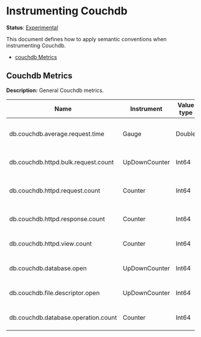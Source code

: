 # Instrumenting Couchdb

**Status**: [Experimental](../../../document-status.md)

This document defines how to apply semantic conventions when instrumenting Couchdb.

<!-- toc -->

- [couchdb Metrics](#couchdb-metrics)

<!-- tocstop -->

## Couchdb Metrics

**Description:** General Couchdb metrics.

| Name                                | Instrument    | Value type | Unit       | Unit ([UCUM](../README.md#instrument-units)) | Description                         | Attribute Key | Attribute Values |
|-------------------------------------| ------------- | ---------- | ---------- | -------------------------------------------- | ----------------------------------- | ------------- | ---------------- |
| db.couchdb.average.request.time     | Gauge         | Double     | average    | `{average}`  | The average duration of a served request. | | |
| db.couchdb.httpd.bulk.request.count | UpDownCounter | Int64      | count      | `{count}` |The number of bulk requests. | | |
| db.couchdb.httpd.request.count      | Counter       | Int64      | size       | `{count}` | The number of HTTP requests by method. | `http.method` | `COPY`, `DELETE`, `GET`, `HEAD`, `OPTIONS`, `POST`, `PUT` |
| db.couchdb.httpd.response.count     | Counter       | Int64      | count      | `{count}` | The number of connections. | ` http.status_code` | An HTTP status code. |
| db.couchdb.httpd.view.count         | Counter       | Int64      | count      | `{count}` | The number of views read. | `view` | `temporary_view_reads`, `view_reads` | 
| db.couchdb.database.open            | UpDownCounter | Int64      | open       | `{open}`  | The number of open databases. | | |
| db.couchdb.file.descriptor.open     | UpDownCounter | Int64      | count      | `{count}` | The number of open file descriptors. | | |
| db.couchdb.database.operation.count | Counter       | Int64      | count      | `{count}` | The number of database operations. | `operation` | `writes`, `reads` | 
